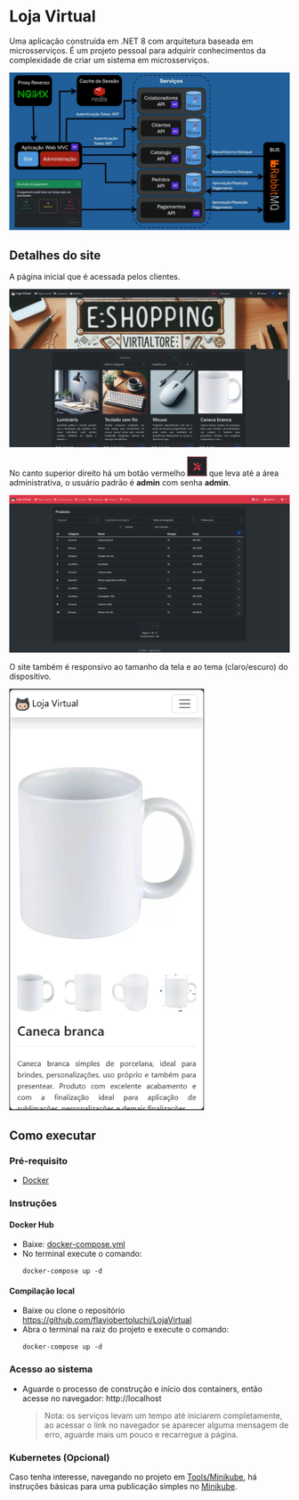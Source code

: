 # Loja Virtual

Uma aplicação construída em .NET 8 com arquitetura baseada em microsserviços.
É um projeto pessoal para adquirir conhecimentos da complexidade de criar um sistema em microsserviços.

<img src="img/arquitetura.jpg" alt="Arquitetura">

## Detalhes do site

A página inicial que é acessada pelos clientes.

<img src="img/pagina_inicial.png" alt="Página Inicial">

No canto superior direito há um botão vermelho <span><img src="img/botao_administracao.png" width="35" height="35" alt="Botão Administracao"></span> que leva até a área administrativa, o usuário padrão é **admin** com senha **admin**.

<img src="img/administracao.png" alt="Administração">

O site também é responsivo ao tamanho da tela e ao tema (claro/escuro) do dispositivo.

<img src="img/movel_claro.png" width="350" alt="Dispositivo Móvel Tema Claro">

## Como executar

### Pré-requisito
- [Docker](https://docs.docker.com/get-docker/)

### Instruções

#### Docker Hub
- Baixe: [docker-compose.yml](https://github.com/flaviobertoluchi/LojaVirtual/releases/latest/download/docker-compose.yml)
- No terminal execute o comando:
  ```
  docker-compose up -d
  ```

#### Compilação local
- Baixe ou clone o repositório https://github.com/flaviobertoluchi/LojaVirtual
- Abra o terminal na raiz do projeto e execute o comando:
  ```
  docker-compose up -d
  ```

### Acesso ao sistema

- Aguarde o processo de construção e início dos containers, então acesse no navegador: http://localhost
  > Nota: os serviços levam um tempo até iniciarem completamente, ao acessar o link no navegador se aparecer alguma mensagem de erro, aguarde mais um pouco e recarregue a página.

### Kubernetes (Opcional)

Caso tenha interesse, navegando no projeto em [Tools/Minikube](https://github.com/flaviobertoluchi/LojaVirtual/tree/master/Tools/Minikube), há instruções básicas para uma publicação simples no [Minikube](https://minikube.sigs.k8s.io/docs/start/).
